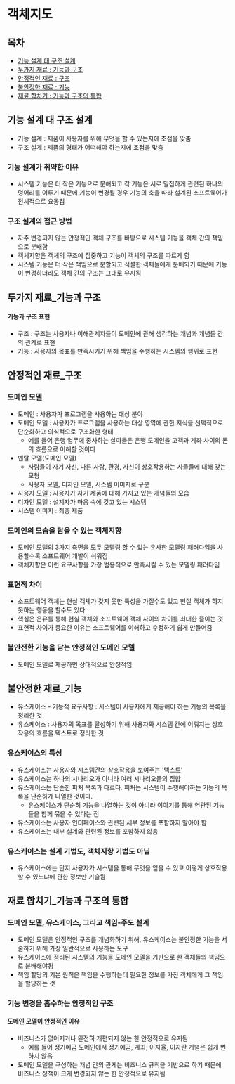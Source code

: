 # 객체지도
## 목차
- [기능 설계 대 구조 설계](#기능-설계-대-구조-설계)
- [두가지 재료 : 기능과 구조](#두가지-재료_기능과-구조)
- [안정적인 재료 : 구조](#안정적인-재료_구조)
- [불안정한 재료 : 기능](#불안정한-재료_기능)
- [재료 합치기 : 기능과 구조의 통합](#재료-합치기_기능과-구조의-통합)

## 기능 설계 대 구조 설계
- 기능 설계 : 제품이 사용자를 위해 무엇을 할 수 있는지에 초점을 맞춤
- 구조 설계 : 제품의 형태가 어떠해야 하는지에 초점을 맞춤

### 기능 설계가 취약한 이유
- 시스템 기능은 더 작은 기능으로 분해되고 각 기능은 서로 밀접하게
관련된 하나의 덩어리를 이루기 때문에 기능이 변경될 경우 기능의 축을
따라 설계된 소프트웨어가 전체적으로 요동침

### 구조 설계의 접근 방법
- 자주 변경되지 않는 안정적인 객체 구조를 바탕으로 시스템 기능을
객체 간의 책임으로 분배함
- 객체지향은 객체의 구조에 집중하고 기능이 객체의 구조를 따르게 함
- 시스템 기능은 더 작은 책임으로 분할되고 적절한 객체들에게 분배되기
때문에 기능이 변경하더라도 객체 간의 구조는 그대로 유지됨

## 두가지 재료_기능과 구조
#### 기능과 구조 표현
- 구조 : 구조는 사용자나 이해관계자들이 도메인에 관해 생각하는 개념과 개념들 간의 관계로 표현
- 기능 : 사용자의 목표를 만족시키기 위해 책임을 수행하는 시스템의 행위로 표현

## 안정적인 재료_구조
### 도메인 모델
- 도메인 : 사용자가 프로그램을 사용하는 대상 분야
- 도메인 모델 : 사용자가 프로그램을 사용하는 대상 영역에 관한 지식을 선택적으로 단순화하고 의식적으로 구조화한 형태
  - 예를 들어 은행 업무에 종사하는 살마들은 은행 도메인을 고객과 계좌 사이의 돈의 흐름으로 이해할 것이다
- 멘탈 모델(도메인 모델)
  - 사람들이 자기 자신, 다른 사람, 환경, 자신이 상호작용하는 사물들에 대해 갖는 모형
  - 사용자 모델, 디자인 모델, 시스템 이미지로 구분
- 사용자 모델 : 사용자가 자기 제품에 대해 가지고 있는 개념들의 모습
- 디자인 모델 : 설계자가 마음 속에 갖고 있는 시스템
- 시스템 이미지 : 최종 제품

### 도메인의 모습을 담을 수 있는 객체지향
- 도메인 모델의 3가지 측면을 모두 모델링 할 수 있는 유사한 모델링 패러다임을 사용할수록 소프트웨어 개발이 쉬워짐
- 객체지향은 이런 요구사항을 가장 범용적으로 만족시킬 수 있는 모델링 패러다임

### 표현적 차이
- 소프트웨어 객체는 현실 객체가 갖지 못한 특성을 가질수도 있고 현실 객체가 하지 못하는 행동을 할수도 있다.
- 핵심은 은유를 통해 현실 객체와 소프트웨어 객체 사이의 차이를 최대한 줄이는 것
- 표현적 차이가 중요한 이유는 소프트웨어를 이해하고 수정하기 쉽게 만들어줌

### 불안전한 기능을 담는 안정적인 도메인 모델
- 도메인 모델로 제공하면 상대적으로 안정적임

## 불안정한 재료_기능
- 유스케이스 - 기능적 요구사항 : 시스템이 사용자에게 제공해야 하는 기능의 목록을 정리한 것
- 유스케이스 : 사용자의 목표를 달성하기 위해 사용자와 시스템 간에 이뤄지는 상호작용의 흐름을 텍스트로 정리한 것

### 유스케이스의 특성
- 유스케이스는 사용자와 시스템간의 상호작용을 보여주는 '텍스트'
- 유스케이스는 하나의 시나리오가 아니라 여러 시나리오들의 집합
- 유스케이스는 단순한 피처 목록과 다르다. 피처는 시스템이 수행해야하는 기능의 목록을 단순하게 나열한 것이다.
  - 유스케이스가 단순히 기능을 나열하는 것이 아니라 이야기를 통해 연관된 기능들을 함께 묶을 수 있다는 점
- 유스케이스는 사용자 인터페이스와 관련된 세부 정보를 포함하지 말아야 함
- 유스케이스는 내부 설계와 관련된 정보를 포함하지 않음

### 유스케이스는 설계 기법도, 객체지향 기법도 아님
- 유스케이스에는 단지 사용자가 시스템을 통해 무엇을 얻을 수 있고 어떻게 상호작용할 수 있느냐에 관한 정보만 기술됨

## 재료 합치기_기능과 구조의 통합
### 도메인 모델, 유스케이스, 그리고 책임-주도 설계
- 도메인 모델은 안정적인 구조를 개념화하기 위해, 유스케이스는 불안정한 기능을 서술하기 위해 가장 일반적으로 사용하는 도구
- 유스케이스에 정리된 시스템의 기능을 도메인 모델을 기반으로 한 객체들의 책임으로 분배해야됨
- 책임 할당의 기본 원칙은 책임을 수행하는데 필요한 정보를 가진 객체에게 그 책임을 할당하는 것

### 기능 변경을 흡수하는 안정적인 구조
#### 도메인 모델이 안정적인 이유
- 비즈니스가 없어지거나 완전히 개편되지 않는 한 안정적으로 유지됨
  - 예를 들어 정기예금 도메인에서 정기예금, 계좌, 이자율, 이자란 개념은 쉽게 변하지 않음
- 도메인 모델을 구성하는 개념 간의 관게는 비즈니스 규칙을 기반으로 하기 때문에 비즈니스 정책이 크게
변경되지 않는 한 안정적으로 유지됨


